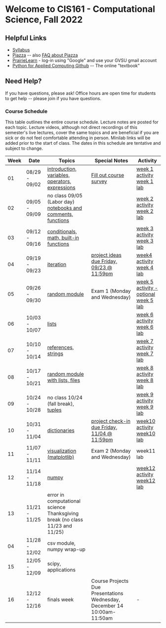 # Welcome to CIS161 - Computational Science, Fall 2022

## Helpful Links

- [Syllabus](syllabus.md)
- [Piazza](https://piazza.com/gvsu/fall2023/cis161) -- also [FAQ about Piazza](piazza-faq.md)
- [PrairieLearn](https://us.prairielearn.com/pl/course_instance/137200) - log-in
  using "Google" and use your GVSU gmail account
- [Python for Applied Computing Github](https://github.com/dickinson0718/python-for-applied-computing) -- The online "textbook"

## Need Help?

If you have questions, please ask! Office hours are open time for students
to get help -- please join if you have questions.

### Course Schedule

This table outlines the entire course schedule. Lecture notes are
posted for each topic. Lecture videos, although not direct recordings
of this semester's live lectures, cover the same topics and are beneficial
if you are sick or do not feel comfortable attending in person.
Minilab links will be added prior to the start of class. The dates in this
schedule are tentative and subject to change.

| Week | Date          | Topics                                                                                                                                         | Special Notes                                                                                                             | Activity                                                                                                                                                                                             |
| ---- | ------------- | ---------------------------------------------------------------------------------------------------------------------------------------------- | ------------------------------------------------------------------------------------------------------------------------- | ---------------------------------------------------------------------------------------------------------------------------------------------------------------------------------------------------- |
| 01   | 08/29 - 09/02 | [introduction, variables, operators, expressions](https://www.prairielearn.org/pl/course_instance/129003/assessment/2316030)                   | [Fill out course survey](https://forms.gle/vPzWBzQeoZ9FuxDNA)                                                             | [week 1 activity](https://www.prairielearn.org/pl/course_instance/129545/assessment/2322057) <br> [week 1 lab](https://www.prairielearn.org/pl/course_instance/129545/assessment/2322060)            |
| 02   | 09/05 - 09/09 | no class 09/05 (Labor day) <br> [notebooks and comments, functions](https://www.prairielearn.org/pl/course_instance/129545/assessment/2322064) |                                                                                                                           | [week 2 activity](https://www.prairielearn.org/pl/course_instance/129545/assessment/2322058) <br> [week 2 lab](https://www.prairielearn.org/pl/course_instance/129545/assessment/2322061)            |
| 03   | 09/12 - 09/16 | [conditionals, math, built-in functions](https://www.prairielearn.org/pl/course_instance/129545/assessment/2322065)                            |                                                                                                                           | [week 3 activity](https://www.prairielearn.org/pl/course_instance/129545/assessment/2322059) <br> [week 3 lab](https://www.prairielearn.org/pl/course_instance/129545/assessment/2322062)            |
| 04   | 09/19 - 09/23 | [iteration](https://www.prairielearn.org/pl/course_instance/129545/assessment/2322347)                                                         | [project ideas due Friday, 09/23 @ 11:59pm](https://www.prairielearn.org/pl/course_instance/129545/assessment/2322517)    | [week4 activity](https://www.prairielearn.org/pl/course_instance/129545/assessment/2322346) <br> [week 4 lab](https://www.prairielearn.org/pl/course_instance/129545/assessment/2322668)             |
| 05   | 09/26 - 09/30 | [random module](https://www.prairielearn.org/pl/course_instance/129545/assessment/2322644)                                                     | Exam 1 (Monday and Wednesday)                                                                                             | [week 5 activity - optional](https://www.prairielearn.org/pl/course_instance/129545/assessment/2322667) <br> [week 5 lab](https://www.prairielearn.org/pl/course_instance/129545/assessment/2322773) |
| 06   | 10/03 - 10/07 | [lists](https://www.prairielearn.org/pl/course_instance/129545/assessment/2322743)                                                             |                                                                                                                           | [week 6 activity](https://www.prairielearn.org/pl/course_instance/129545/assessment/2322741) <br> [week 6 lab](https://www.prairielearn.org/pl/course_instance/129545/assessment/2322956)            |
| 07   | 10/10 - 10/14 | [references, strings](https://www.prairielearn.org/pl/course_instance/129545/assessment/2322910)                                               |                                                                                                                           | [week 7 activity](https://www.prairielearn.org/pl/course_instance/129545/assessment/2322955) <br> [week 7 lab](https://www.prairielearn.org/pl/course_instance/129545/assessment/2323075)            |
| 08   | 10/17 - 10/21 | [random module with lists, files](https://www.prairielearn.org/pl/course_instance/129545/assessment/2323022)                                   |                                                                                                                           | [week 8 activity](https://www.prairielearn.org/pl/course_instance/129545/assessment/2323082) <br> [week 8 lab](https://www.prairielearn.org/pl/course_instance/129545/assessment/2323166)            |
| 09   | 10/24 - 10/28 | no class 10/24 (fall break), [tuples](https://www.prairielearn.org/pl/course_instance/129545/assessment/2323165)                               |                                                                                                                           | [week 9 activity](https://www.prairielearn.org/pl/course_instance/129545/assessment/2323106) <br> [week 9 lab](https://www.prairielearn.org/pl/course_instance/129545/assessment/2323231)            |
| 10   | 10/31 - 11/04 | [dictionaries](https://www.prairielearn.org/pl/course_instance/129545/assessment/2323171)                                                      | [project check-in due Friday, 11/04 @ 11:59pm](https://www.prairielearn.org/pl/course_instance/129545/assessment/2323255) | [week10 activity](https://www.prairielearn.org/pl/course_instance/129545/assessment/2323228) <br> [week10 lab](https://www.prairielearn.org/pl/course_instance/129545/assessment/2323230)            |
| 11   | 11/07 - 11/11 | [visualization (matplotlib)](https://www.prairielearn.org/pl/course_instance/129545/assessment/2323303)                                        | Exam 2 (Monday and Wednesday)                                                                                             | week11 lab                                                                                                                                                                                           |
| 12   | 11/14 - 11/18 | [numpy](https://www.prairielearn.org/pl/course_instance/129545/assessment/2323391)                                                             |                                                                                                                           | [week12 activity](https://www.prairielearn.org/pl/course_instance/129545/assessment/2323417) <br> [week12 lab](https://www.prairielearn.org/pl/course_instance/129545/assessment/2323486)            |
| 13   | 11/21 - 11/25 | error in computational science <br> Thanksgiving break (no class 11/23 and 11/25)                                                              |                                                                                                                           |                                                                                                                                                                                                      |
| 04   | 11/28 - 12/02 | csv module, numpy wrap-up                                                                                                                      |                                                                                                                           |                                                                                                                                                                                                      |
| 15   | 12/05 - 12/09 | scipy, applications                                                                                                                            |                                                                                                                           |                                                                                                                                                                                                      |
| 16   | 12/12 - 12/16 | finals week                                                                                                                                    | Course Projects Due <br> Presentations Wednesday, December 14 10:00am-11:50am                                             | -                                                                                                                                                                                                    |
